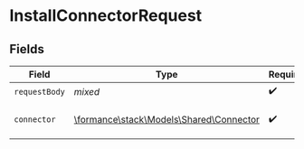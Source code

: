 # InstallConnectorRequest


## Fields

| Field                                                                       | Type                                                                        | Required                                                                    | Description                                                                 |
| --------------------------------------------------------------------------- | --------------------------------------------------------------------------- | --------------------------------------------------------------------------- | --------------------------------------------------------------------------- |
| `requestBody`                                                               | *mixed*                                                                     | :heavy_check_mark:                                                          | N/A                                                                         |
| `connector`                                                                 | [\formance\stack\Models\Shared\Connector](../../models/shared/Connector.md) | :heavy_check_mark:                                                          | The name of the connector.                                                  |